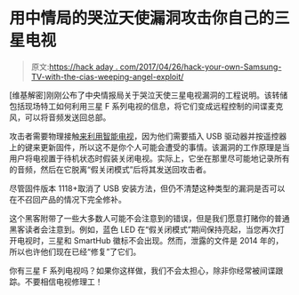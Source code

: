 # 用中情局的哭泣天使漏洞攻击你自己的三星电视

> 原文:[https://hack aday . com/2017/04/26/hack-your-own-Samsung-TV-with-the-cias-weeping-angel-exploit/](https://hackaday.com/2017/04/26/hack-your-own-samsung-tv-with-the-cias-weeping-angel-exploit/)

[维基解密]刚刚公布了中央情报局关于哭泣天使三星电视漏洞的工程说明。该转储包括现场特工如何利用三星 F 系列电视的信息，将它们变成远程控制的间谍麦克风，可以将音频发送回总部。

攻击者需要物理接触[来利用智能电视](http://hackaday.com/2017/04/06/remotely-get-root-on-most-smart-tvs-with-radio-signals/)，因为他们需要插入 USB 驱动器并按遥控器上的键来更新固件，所以这不是你个人可能会遭受的事情。该漏洞的工作原理是当用户将电视置于待机状态时假装关闭电视。实际上，它坐在那里尽可能地记录所有的音频，然后在它脱离“假关闭模式”后将其发送回攻击者。

尽管固件版本 1118+取消了 USB 安装方法，但仍不清楚这种类型的漏洞是否可以在不召回产品的情况下完全修补。

这个黑客附带了一些大多数人可能不会注意到的错误，但是我们愿意打赌你的普通黑客读者会注意到。例如，蓝色 LED 在“假关闭模式”期间保持亮起，当您再次打开电视时，三星和 SmartHub 徽标不会出现。然而，泄露的文件是 2014 年的，所以也许他们现在已经“修复”了它们。

你有三星 F 系列电视吗？如果你这样做，我们不会太担心，除非你经常被间谍跟踪。不要相信电视修理工！